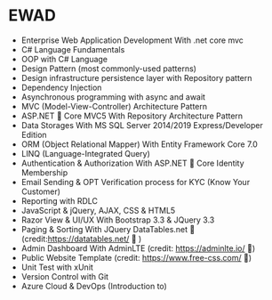 # EWAD
-  Enterprise Web Application Development With .net core mvc
-  C# Language Fundamentals
-  OOP with C# Language
-  Design Pattern (most commonly-used patterns)
-  Design infrastructure persistence layer with Repository pattern
-  Dependency Injection
-  Asynchronous programming with async and await
-  MVC (Model-View-Controller) Architecture Pattern
-  ASP.NET  Core MVC5 With Repository Architecture Pattern
-  Data Storages With MS SQL Server 2014/2019 Express/Developer Edition
-  ORM (Object Relational Mapper) With Entity Framework Core 7.0
-  LINQ (Language-Integrated Query)
-  Authentication & Authorization With ASP.NET  Core Identity Membership
-  Email Sending & OPT Verification process for KYC (Know Your Customer)
-  Reporting with RDLC
-  JavaScript & jQuery, AJAX, CSS & HTML5
-  Razor View & UI/UX With Bootstrap 3.3 & JQuery 3.3
-  Paging & Sorting With JQuery DataTables.net  (credit:https://datatables.net/  )
-  Admin Dashboard With AdminLTE (credit: https://adminlte.io/ )
-  Public Website Template (credit: https://www.free-css.com/ )
-  Unit Test with xUnit
-  Version Control with Git
-  Azure Cloud & DevOps (Introduction to)
